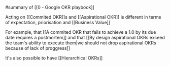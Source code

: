 #summary of [[0 - Google OKR playbook]]

Acting on [[Commited OKR]]s and [[Aspirational OKR]] is different in terms of expectation, priorisation and [[Business Value]]

For example, that [[A commited OKR that fails to achieve a 1.0 by its due date requires a postmortem]] and that [[By design aspirational OKRs exceed the team's ability to execute them|we should not drop aspirational OKRs because of lack of proggress]]

It's also possible to have [[Hierarchical OKRs]]